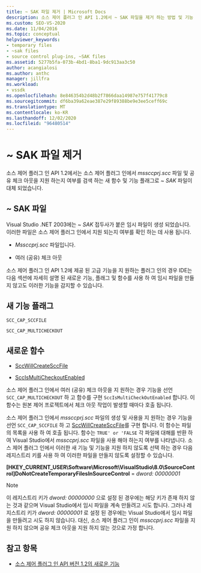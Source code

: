 ```yaml
---
title: ~ SAK 파일 제거 | Microsoft Docs
description: 소스 제어 플러그 인 API 1.2에서 ~ SAK 파일을 제거 하는 방법 및 기능 플래그와 새 함수로 대체 된 방법에 대해 알아봅니다.
ms.custom: SEO-VS-2020
ms.date: 11/04/2016
ms.topic: conceptual
helpviewer_keywords:
- temporary files
- ~sak files
- source control plug-ins, ~SAK files
ms.assetid: 5277b5fa-073b-4bd1-8ba1-9dc913aa3c50
author: acangialosi
ms.author: anthc
manager: jillfra
ms.workload:
- vssdk
ms.openlocfilehash: 8e846354b2d48b2f7866daa14987e757f41779c8
ms.sourcegitcommit: df6ba39a62eae387e29f89388be9e3ee5ceff69c
ms.translationtype: MT
ms.contentlocale: ko-KR
ms.lasthandoff: 12/02/2020
ms.locfileid: "96480514"
---
```

# <a name="elimination-of-sak-files"></a>~ SAK 파일 제거
소스 제어 플러그 인 API 1.2에서는 소스 제어 플러그 인에서 *mssccprj.scc* 파일 및 공유 체크 아웃을 지원 하는지 여부를 검색 하는 새 함수 및 기능 플래그로 *~ SAK* 파일이 대체 되었습니다.

## <a name="sak-files"></a>~ SAK 파일
Visual Studio .NET 2003에는 *~ SAK* 접두사가 붙은 임시 파일이 생성 되었습니다. 이러한 파일은 소스 제어 플러그 인에서 지원 되는지 여부를 확인 하는 데 사용 됩니다.

- *Mssccprj.scc* 파일입니다.

- 여러 (공유) 체크 아웃

소스 제어 플러그 인 API 1.2에 제공 된 고급 기능을 지 원하는 플러그 인의 경우 IDE는 다음 섹션에 자세히 설명 된 새로운 기능, 플래그 및 함수를 사용 하 여 임시 파일을 만들지 않고도 이러한 기능을 감지할 수 있습니다.

## <a name="new-capability-flags"></a>새 기능 플래그
 `SCC_CAP_SCCFILE`

 `SCC_CAP_MULTICHECKOUT`

## <a name="new-functions"></a>새로운 함수
- [SccWillCreateSccFile](../../extensibility/sccwillcreatesccfile-function.md)

- [SccIsMultiCheckoutEnabled](../../extensibility/sccismulticheckoutenabled-function.md)

 소스 제어 플러그 인에서 여러 (공유) 체크 아웃을 지 원하는 경우 기능을 선언 `SCC_CAP_MULTICHECKOUT` 하 고 함수를 구현 `SccIsMultiCheckOutEnabled` 합니다. 이 함수는 원본 제어 프로젝트에서 체크 아웃 작업이 발생할 때마다 호출 됩니다.

 소스 제어 플러그 인에서 *mssccprj.scc* 파일의 생성 및 사용을 지 원하는 경우 기능을 선언 `SCC_CAP_SCCFILE` 하 고 [SccWillCreateSccFile](../../extensibility/sccwillcreatesccfile-function.md)를 구현 합니다. 이 함수는 파일의 목록을 사용 하 여 호출 됩니다. 함수는 `TRUE' or 'FALSE` 각 파일에 대해를 반환 하 여 Visual Studio에서 *mssccprj.scc* 파일을 사용 해야 하는지 여부를 나타냅니다. 소스 제어 플러그 인에서 이러한 새 기능 및 기능을 지원 하지 않도록 선택 하는 경우 다음 레지스트리 키를 사용 하 여 이러한 파일을 만들지 않도록 설정할 수 있습니다.

 **[HKEY_CURRENT_USER\Software\Microsoft\VisualStudio\8.0\SourceControl]DoNotCreateTemporaryFilesInSourceControl**  =  *dword: 00000001*

> [!NOTE]
> 이 레지스트리 키가 *dword: 00000000* 으로 설정 된 경우에는 해당 키가 존재 하지 않는 것과 같으며 Visual Studio에서 임시 파일을 계속 만들려고 시도 합니다. 그러나 레지스트리 키가 *dword: 00000001* 로 설정 된 경우에는 Visual Studio에서 임시 파일을 만들려고 시도 하지 않습니다. 대신, 소스 제어 플러그 인이 *mssccprj.scc* 파일을 지원 하지 않으며 공유 체크 아웃을 지원 하지 않는 것으로 가정 합니다.

## <a name="see-also"></a>참고 항목
- [소스 제어 플러그 인 API 버전 1.2의 새로운 기능](../../extensibility/internals/what-s-new-in-the-source-control-plug-in-api-version-1-2.md)
